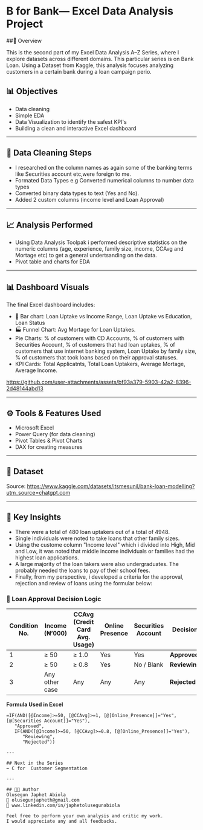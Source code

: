 # B for Bank— Excel Data Analysis Project

##🚗 Overview

This is the second part of my Excel Data Analysis A–Z Series, where I explore datasets across different domains. This particular series is on Bank Loan.
Using a Dataset from Kaggle, this analysis focuses analyzing customers in a certain bank during a loan campaign perio.

## 📊 Objectives
- Data cleaning
- Simple EDA
- Data Visualization to identify the safest KPI's
- Building a clean and interactive Excel dashboard

---

## 🧹 Data Cleaning Steps
- I researched on the column names as again some of the banking terms like Securities account etc,were foreign to me.
- Formated Data Types e.g Converted numerical columns to number data types
- Converted binary data types to text (Yes and No).
- Added 2 custom columns (income level and Loan Approval)

---

## 📈 Analysis Performed
- Using Data Analysis Toolpak i performed descriptive statistics on the numeric columns (age, experience, family size, income, CCAvg and Mortage etc) to get a general undertsanding on the data.
- Pivot table and charts for EDA

---

## 📊 Dashboard Visuals
The final Excel dashboard includes:
- 🚗 Bar chart: Loan Uptake vs Income Range, Loan Uptake vs Education, Loan Status
- 🏭 Funnel Chart: Avg Mortage for Loan Uptakes.
- Pie Charts: % of customers with CD Accounts, % of customers with Securities Account, % of customers that had loan uptakes, % of customers that use internet banking system, Loan Uptake by family size, % of customers that took loans based on their approval statuses.
- KPI Cards: Total Applicatnts, Total Loan Uptakers, Average Mortage, Average Income.


https://github.com/user-attachments/assets/bf93a379-5903-42a2-8396-2d48144abd13


---

## ⚙️ Tools & Features Used
- Microsoft Excel
- Power Query (for data cleaning)
- Pivot Tables & Pivot Charts
- DAX for creating measures

---

## 📂 Dataset
Source: https://www.kaggle.com/datasets/itsmesunil/bank-loan-modelling?utm_source=chatgpt.com

---

## 🧠 Key Insights
- There were a total of 480 loan uptakers out of a total of 4948.
- Single individuals were noted to take loans that other family sizes. 
- Using the custome column "Income level" which i divided into High, Mid and Low, it was noted that middle income individuals or families had the highest loan applications.
- A large majority of the loan takers were also undergraduates. The probably needed the loans to pay of their school fees.
- Finally, from my perspective, i developed a criteria for the approval, rejection and review of loans using the formular below:
### 🧮 Loan Approval Decision Logic

| Condition No. | Income (₦’000) | CCAvg (Credit Card Avg. Usage) | Online Presence | Securities Account | Decision     |
|---------------|----------------|--------------------------------|-----------------|--------------------|---------------|
| 1             | ≥ 50            | ≥ 1.0                          | Yes             | Yes                | **Approved**  |
| 2             | ≥ 50            | ≥ 0.8                          | Yes             | No / Blank         | **Reviewing** |
| 3             | Any other case  | Any                            | Any             | Any                | **Rejected**  |

**Formula Used in Excel**
```excel
=IF(AND([@Income]>=50, [@CCAvg]>=1, [@[Online_Presence]]="Yes", [@[Securities Account]]="Yes"), 
   "Approved", 
   IF(AND([@Income]>=50, [@CCAvg]>=0.8, [@[Online_Presence]]="Yes"), 
      "Reviewing", 
      "Rejected"))

---

## Next in the Series
➡️ C for  Customer Segmentation

---

## 🧑‍💻 Author
Olusegun Japhet Abiola
📧 olusegunjapheth@gmail.com
🔗 www.linkedin.com/in/japhetolusegunabiola

Feel free to perform your own analysis and critic my work.
I would appreciate any and all feedbacks.